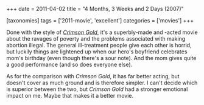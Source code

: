 +++
date = 2011-04-02
title = "4 Months, 3 Weeks and 2 Days (2007)"

[taxonomies]
tags = ['2011-movie', 'excellent']
categories = ['movies']
+++

Done with the style of [*Crimson Gold*], it's a superbly-made and
-acted movie about the ravages of poverty and the problems associated
with making abortion illegal. The general ill-treatment people give each
other is horrid, but luckily things are lightened up when our hero's
boyfriend celebrates mom's birthday (even though there's a sour note).
And the mom gives quite a good performance (and so does everyone else).

As for the comparison with *Crimson Gold*, it has far better acting, but
doesn't cover as much ground and is therefore simpler. I can't decide
which is superior between the two, but *Crimson Gold* had a stronger
emotional impact on me. Maybe that makes it a better movie.

  [*Crimson Gold*]: http://tshepang.net/crimson-gold-2003
